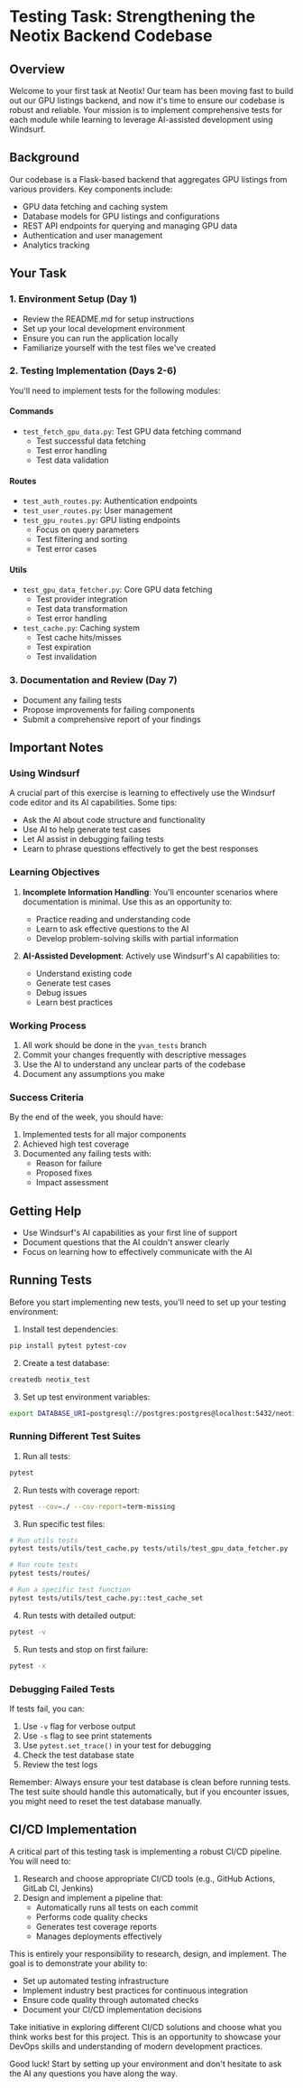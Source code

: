 # Testing Task: Strengthening the Neotix Backend Codebase

## Overview
Welcome to your first task at Neotix! Our team has been moving fast to build out our GPU listings backend, and now it's time to ensure our codebase is robust and reliable. Your mission is to implement comprehensive tests for each module while learning to leverage AI-assisted development using Windsurf.

## Background
Our codebase is a Flask-based backend that aggregates GPU listings from various providers. Key components include:
- GPU data fetching and caching system
- Database models for GPU listings and configurations
- REST API endpoints for querying and managing GPU data
- Authentication and user management
- Analytics tracking

## Your Task

### 1. Environment Setup (Day 1)
- Review the README.md for setup instructions
- Set up your local development environment
- Ensure you can run the application locally
- Familiarize yourself with the test files we've created

### 2. Testing Implementation (Days 2-6)
You'll need to implement tests for the following modules:

#### Commands
- `test_fetch_gpu_data.py`: Test GPU data fetching command
  - Test successful data fetching
  - Test error handling
  - Test data validation

#### Routes
- `test_auth_routes.py`: Authentication endpoints
- `test_user_routes.py`: User management
- `test_gpu_routes.py`: GPU listing endpoints
  - Focus on query parameters
  - Test filtering and sorting
  - Test error cases

#### Utils
- `test_gpu_data_fetcher.py`: Core GPU data fetching
  - Test provider integration
  - Test data transformation
  - Test error handling
- `test_cache.py`: Caching system
  - Test cache hits/misses
  - Test expiration
  - Test invalidation

### 3. Documentation and Review (Day 7)
- Document any failing tests
- Propose improvements for failing components
- Submit a comprehensive report of your findings

## Important Notes

### Using Windsurf
A crucial part of this exercise is learning to effectively use the Windsurf code editor and its AI capabilities. Some tips:
- Ask the AI about code structure and functionality
- Use AI to help generate test cases
- Let AI assist in debugging failing tests
- Learn to phrase questions effectively to get the best responses

### Learning Objectives
1. **Incomplete Information Handling**: You'll encounter scenarios where documentation is minimal. Use this as an opportunity to:
   - Practice reading and understanding code
   - Learn to ask effective questions to the AI
   - Develop problem-solving skills with partial information

2. **AI-Assisted Development**: Actively use Windsurf's AI capabilities to:
   - Understand existing code
   - Generate test cases
   - Debug issues
   - Learn best practices

### Working Process
1. All work should be done in the `yvan_tests` branch
2. Commit your changes frequently with descriptive messages
3. Use the AI to understand any unclear parts of the codebase
4. Document any assumptions you make

### Success Criteria
By the end of the week, you should have:
1. Implemented tests for all major components
2. Achieved high test coverage
3. Documented any failing tests with:
   - Reason for failure
   - Proposed fixes
   - Impact assessment

## Getting Help
- Use Windsurf's AI capabilities as your first line of support
- Document questions that the AI couldn't answer clearly
- Focus on learning how to effectively communicate with the AI

## Running Tests

Before you start implementing new tests, you'll need to set up your testing environment:

1. Install test dependencies:
```bash
pip install pytest pytest-cov
```

2. Create a test database:
```bash
createdb neotix_test
```

3. Set up test environment variables:
```bash
export DATABASE_URI=postgresql://postgres:postgres@localhost:5432/neotix_test
```

### Running Different Test Suites

1. Run all tests:
```bash
pytest
```

2. Run tests with coverage report:
```bash
pytest --cov=./ --cov-report=term-missing
```

3. Run specific test files:
```bash
# Run utils tests
pytest tests/utils/test_cache.py tests/utils/test_gpu_data_fetcher.py

# Run route tests
pytest tests/routes/

# Run a specific test function
pytest tests/utils/test_cache.py::test_cache_set
```

4. Run tests with detailed output:
```bash
pytest -v
```

5. Run tests and stop on first failure:
```bash
pytest -x
```

### Debugging Failed Tests

If tests fail, you can:
1. Use `-v` flag for verbose output
2. Use `-s` flag to see print statements
3. Use `pytest.set_trace()` in your test for debugging
4. Check the test database state
5. Review the test logs

Remember: Always ensure your test database is clean before running tests. The test suite should handle this automatically, but if you encounter issues, you might need to reset the test database manually.

## CI/CD Implementation

A critical part of this testing task is implementing a robust CI/CD pipeline. You will need to:

1. Research and choose appropriate CI/CD tools (e.g., GitHub Actions, GitLab CI, Jenkins)
2. Design and implement a pipeline that:
   - Automatically runs all tests on each commit
   - Performs code quality checks
   - Generates test coverage reports
   - Manages deployments effectively

This is entirely your responsibility to research, design, and implement. The goal is to demonstrate your ability to:
- Set up automated testing infrastructure
- Implement industry best practices for continuous integration
- Ensure code quality through automated checks
- Document your CI/CD implementation decisions

Take initiative in exploring different CI/CD solutions and choose what you think works best for this project. This is an opportunity to showcase your DevOps skills and understanding of modern development practices.

Good luck! Start by setting up your environment and don't hesitate to ask the AI any questions you have along the way.
